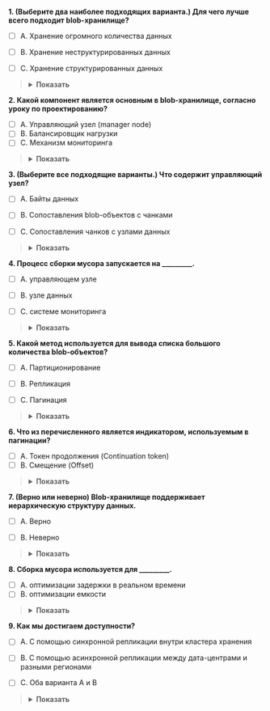 

**1. (Выберите два наиболее подходящих варианта.) Для чего лучше всего подходит blob-хранилище?**

- [ ] A. Хранение огромного количества данных

- [ ] B. Хранение неструктурированных данных

- [ ] C. Хранение структурированных данных

> <details>
>  <summary><b>Показать</b></summary>
> A и B
>  </details>

**2. Какой компонент является основным в blob-хранилище, согласно уроку по проектированию?**

- [  ] A. Управляющий узел (manager node)
- [ ] B. Балансировщик нагрузки
- [ ] C. Механизм мониторинга

> <details>
>  <summary><b>Показать</b></summary>
> A
>  </details>

**3. (Выберите все подходящие варианты.) Что содержит управляющий узел?**

- [ ] A. Байты данных
- [ ] B. Сопоставления blob-объектов с чанками
- [ ] C. Сопоставления чанков с узлами данных


> <details>
>  <summary><b>Показать</b></summary>
> A и C
>  </details>

**4. Процесс сборки мусора запускается на _________.**

- [ ] A. управляющем узле

- [ ] B. узле данных

- [ ] C. системе мониторинга

> <details>
>  <summary><b>Показать</b></summary>
> B
>  </details>

**5. Какой метод используется для вывода списка большого количества blob-объектов?**

- [ ] A. Партиционирование
- [ ] B. Репликация
- [ ] C. Пагинация


> <details>
>  <summary><b>Показать</b></summary>
> C
>  </details>

**6. Что из перечисленного является индикатором, используемым в пагинации?**

- [ ] A. Токен продолжения (Continuation token)
- [ ] B. Смещение (Offset)

> <details>
>  <summary><b>Показать</b></summary>
> A
>  </details>

**7. (Верно или неверно) Blob-хранилище поддерживает иерархическую структуру данных.**

- [ ] A. Верно

- [ ] B. Неверно

  
> <details>
>  <summary><b>Показать</b></summary>
> B Это плоское хранилище.
>  </details>

**8. Сборка мусора используется для _________.**

- [ ] A. оптимизации задержки в реальном времени
- [ ] B. оптимизации емкости

> <details>
>  <summary><b>Показать</b></summary>
> B  Сборка мусора в blob-хранилище предназначена для освобождения пространства путем удаления blob-объектов, на которые нет ссылок.
>  </details>

**9. Как мы достигаем доступности?**

- [ ] A. С помощью синхронной репликации внутри кластера хранения
- [ ] B. С помощью асинхронной репликации между дата-центрами и разными регионами
- [ ] C. Оба варианта A и B


> <details>
>  <summary><b>Показать</b></summary>
> C
>  </details>